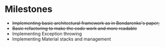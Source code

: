 # Milestones

- ~~Implementing basic architectural framework as in Bondarenko's paper;~~ 
- ~~Basic refactoring to make the code work and more readable~~
- Implementing Exception throwing
- Implementing Material stacks and management

